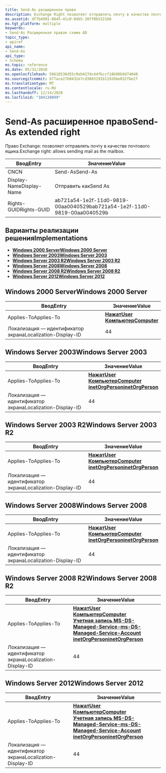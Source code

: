 ```yaml
---
title: Send-As расширенное право
description: Exchange Right позволяет отправлять почту в качестве почтового ящика.
ms.assetid: df7b4991-8045-41c0-84b5-38ff0b532168
ms.tgt_platform: multiple
keywords:
- Send-As Расширенная правая схема AD
topic_type:
- apiref
api_name:
- Send-As
api_type:
- Schema
ms.topic: reference
ms.date: 05/31/2018
ms.openlocfilehash: 59610536d55c9eb427dc44fbccf18b98b9d74048
ms.sourcegitcommit: b77ace27b0432e7cd3863191b11926be032fbe2f
ms.translationtype: MT
ms.contentlocale: ru-RU
ms.lasthandoff: 12/14/2020
ms.locfileid: "104138099"
---
```

# <a name="send-as-extended-right"></a><span data-ttu-id="8b125-104">Send-As расширенное право</span><span class="sxs-lookup"><span data-stu-id="8b125-104">Send-As extended right</span></span>

<span data-ttu-id="8b125-105">Право Exchange: позволяет отправлять почту в качестве почтового ящика.</span><span class="sxs-lookup"><span data-stu-id="8b125-105">Exchange right: allows sending mail as the mailbox.</span></span>



| <span data-ttu-id="8b125-106">Ввод</span><span class="sxs-lookup"><span data-stu-id="8b125-106">Entry</span></span> | <span data-ttu-id="8b125-107">Значение</span><span class="sxs-lookup"><span data-stu-id="8b125-107">Value</span></span> |
|--------------|--------------------------------------|
| <span data-ttu-id="8b125-108">CN</span><span class="sxs-lookup"><span data-stu-id="8b125-108">CN</span></span>           | <span data-ttu-id="8b125-109">Send-As</span><span class="sxs-lookup"><span data-stu-id="8b125-109">Send-As</span></span>                              |
| <span data-ttu-id="8b125-110">Display-Name</span><span class="sxs-lookup"><span data-stu-id="8b125-110">Display-Name</span></span> | <span data-ttu-id="8b125-111">Отправить как</span><span class="sxs-lookup"><span data-stu-id="8b125-111">Send As</span></span>                              |
| <span data-ttu-id="8b125-112">Rights-GUID</span><span class="sxs-lookup"><span data-stu-id="8b125-112">Rights-GUID</span></span>  | <span data-ttu-id="8b125-113">ab721a54-1e2f-11d0-9819-00aa0040529b</span><span class="sxs-lookup"><span data-stu-id="8b125-113">ab721a54-1e2f-11d0-9819-00aa0040529b</span></span> |



## <a name="implementations"></a><span data-ttu-id="8b125-114">Варианты реализации решения</span><span class="sxs-lookup"><span data-stu-id="8b125-114">Implementations</span></span>

-   [<span data-ttu-id="8b125-115">**Windows 2000 Server**</span><span class="sxs-lookup"><span data-stu-id="8b125-115">**Windows 2000 Server**</span></span>](#windows-2000-server)
-   [<span data-ttu-id="8b125-116">**Windows Server 2003**</span><span class="sxs-lookup"><span data-stu-id="8b125-116">**Windows Server 2003**</span></span>](#windows-server-2003)
-   [<span data-ttu-id="8b125-117">**Windows Server 2003 R2**</span><span class="sxs-lookup"><span data-stu-id="8b125-117">**Windows Server 2003 R2**</span></span>](#windows-server-2003-r2)
-   [<span data-ttu-id="8b125-118">**Windows Server 2008**</span><span class="sxs-lookup"><span data-stu-id="8b125-118">**Windows Server 2008**</span></span>](#windows-server-2008)
-   [<span data-ttu-id="8b125-119">**Windows Server 2008 R2**</span><span class="sxs-lookup"><span data-stu-id="8b125-119">**Windows Server 2008 R2**</span></span>](#windows-server-2008-r2)
-   [<span data-ttu-id="8b125-120">**Windows Server 2012**</span><span class="sxs-lookup"><span data-stu-id="8b125-120">**Windows Server 2012**</span></span>](#windows-server-2012)

## <a name="windows-2000-server"></a><span data-ttu-id="8b125-121">Windows 2000 Server</span><span class="sxs-lookup"><span data-stu-id="8b125-121">Windows 2000 Server</span></span>



| <span data-ttu-id="8b125-122">Ввод</span><span class="sxs-lookup"><span data-stu-id="8b125-122">Entry</span></span> | <span data-ttu-id="8b125-123">Значение</span><span class="sxs-lookup"><span data-stu-id="8b125-123">Value</span></span> |
|-------------------------|-----------------------------------------------------------------------------|
| <span data-ttu-id="8b125-124">Applies-To</span><span class="sxs-lookup"><span data-stu-id="8b125-124">Applies-To</span></span>              | [<span data-ttu-id="8b125-125">**Нажат**</span><span class="sxs-lookup"><span data-stu-id="8b125-125">**User**</span></span>](c-user.md)<br/> [<span data-ttu-id="8b125-126">**Компьютер**</span><span class="sxs-lookup"><span data-stu-id="8b125-126">**Computer**</span></span>](c-computer.md)<br/> |
| <span data-ttu-id="8b125-127">Локализация — идентификатор экрана</span><span class="sxs-lookup"><span data-stu-id="8b125-127">Localization-Display-ID</span></span> | <span data-ttu-id="8b125-128">4</span><span class="sxs-lookup"><span data-stu-id="8b125-128">4</span></span>                                                                           |



## <a name="windows-server-2003"></a><span data-ttu-id="8b125-129">Windows Server 2003</span><span class="sxs-lookup"><span data-stu-id="8b125-129">Windows Server 2003</span></span>



| <span data-ttu-id="8b125-130">Ввод</span><span class="sxs-lookup"><span data-stu-id="8b125-130">Entry</span></span> | <span data-ttu-id="8b125-131">Значение</span><span class="sxs-lookup"><span data-stu-id="8b125-131">Value</span></span> |
|-------------------------|---------------------------------------------------------------------------------------------------------------------------------|
| <span data-ttu-id="8b125-132">Applies-To</span><span class="sxs-lookup"><span data-stu-id="8b125-132">Applies-To</span></span>              | [<span data-ttu-id="8b125-133">**Нажат**</span><span class="sxs-lookup"><span data-stu-id="8b125-133">**User**</span></span>](c-user.md)<br/> [<span data-ttu-id="8b125-134">**Компьютер**</span><span class="sxs-lookup"><span data-stu-id="8b125-134">**Computer**</span></span>](c-computer.md)<br/> [<span data-ttu-id="8b125-135">**inetOrgPerson**</span><span class="sxs-lookup"><span data-stu-id="8b125-135">**inetOrgPerson**</span></span>](c-inetorgperson.md)<br/> |
| <span data-ttu-id="8b125-136">Локализация — идентификатор экрана</span><span class="sxs-lookup"><span data-stu-id="8b125-136">Localization-Display-ID</span></span> | <span data-ttu-id="8b125-137">4</span><span class="sxs-lookup"><span data-stu-id="8b125-137">4</span></span>                                                                                                                               |



## <a name="windows-server-2003-r2"></a><span data-ttu-id="8b125-138">Windows Server 2003 R2</span><span class="sxs-lookup"><span data-stu-id="8b125-138">Windows Server 2003 R2</span></span>



| <span data-ttu-id="8b125-139">Ввод</span><span class="sxs-lookup"><span data-stu-id="8b125-139">Entry</span></span> | <span data-ttu-id="8b125-140">Значение</span><span class="sxs-lookup"><span data-stu-id="8b125-140">Value</span></span> |
|-------------------------|---------------------------------------------------------------------------------------------------------------------------------|
| <span data-ttu-id="8b125-141">Applies-To</span><span class="sxs-lookup"><span data-stu-id="8b125-141">Applies-To</span></span>              | [<span data-ttu-id="8b125-142">**Нажат**</span><span class="sxs-lookup"><span data-stu-id="8b125-142">**User**</span></span>](c-user.md)<br/> [<span data-ttu-id="8b125-143">**Компьютер**</span><span class="sxs-lookup"><span data-stu-id="8b125-143">**Computer**</span></span>](c-computer.md)<br/> [<span data-ttu-id="8b125-144">**inetOrgPerson**</span><span class="sxs-lookup"><span data-stu-id="8b125-144">**inetOrgPerson**</span></span>](c-inetorgperson.md)<br/> |
| <span data-ttu-id="8b125-145">Локализация — идентификатор экрана</span><span class="sxs-lookup"><span data-stu-id="8b125-145">Localization-Display-ID</span></span> | <span data-ttu-id="8b125-146">4</span><span class="sxs-lookup"><span data-stu-id="8b125-146">4</span></span>                                                                                                                               |



## <a name="windows-server-2008"></a><span data-ttu-id="8b125-147">Windows Server 2008</span><span class="sxs-lookup"><span data-stu-id="8b125-147">Windows Server 2008</span></span>



| <span data-ttu-id="8b125-148">Ввод</span><span class="sxs-lookup"><span data-stu-id="8b125-148">Entry</span></span> | <span data-ttu-id="8b125-149">Значение</span><span class="sxs-lookup"><span data-stu-id="8b125-149">Value</span></span> |
|-------------------------|---------------------------------------------------------------------------------------------------------------------------------|
| <span data-ttu-id="8b125-150">Applies-To</span><span class="sxs-lookup"><span data-stu-id="8b125-150">Applies-To</span></span>              | [<span data-ttu-id="8b125-151">**Нажат**</span><span class="sxs-lookup"><span data-stu-id="8b125-151">**User**</span></span>](c-user.md)<br/> [<span data-ttu-id="8b125-152">**Компьютер**</span><span class="sxs-lookup"><span data-stu-id="8b125-152">**Computer**</span></span>](c-computer.md)<br/> [<span data-ttu-id="8b125-153">**inetOrgPerson**</span><span class="sxs-lookup"><span data-stu-id="8b125-153">**inetOrgPerson**</span></span>](c-inetorgperson.md)<br/> |
| <span data-ttu-id="8b125-154">Локализация — идентификатор экрана</span><span class="sxs-lookup"><span data-stu-id="8b125-154">Localization-Display-ID</span></span> | <span data-ttu-id="8b125-155">4</span><span class="sxs-lookup"><span data-stu-id="8b125-155">4</span></span>                                                                                                                               |



## <a name="windows-server-2008-r2"></a><span data-ttu-id="8b125-156">Windows Server 2008 R2</span><span class="sxs-lookup"><span data-stu-id="8b125-156">Windows Server 2008 R2</span></span>



| <span data-ttu-id="8b125-157">Ввод</span><span class="sxs-lookup"><span data-stu-id="8b125-157">Entry</span></span> | <span data-ttu-id="8b125-158">Значение</span><span class="sxs-lookup"><span data-stu-id="8b125-158">Value</span></span> |
|-------------------------|------------------------------------------------------------------------------------------------------------------------------------------------------------------------------------------------------------------|
| <span data-ttu-id="8b125-159">Applies-To</span><span class="sxs-lookup"><span data-stu-id="8b125-159">Applies-To</span></span>              | [<span data-ttu-id="8b125-160">**Нажат**</span><span class="sxs-lookup"><span data-stu-id="8b125-160">**User**</span></span>](c-user.md)<br/> [<span data-ttu-id="8b125-161">**Компьютер**</span><span class="sxs-lookup"><span data-stu-id="8b125-161">**Computer**</span></span>](c-computer.md)<br/> [<span data-ttu-id="8b125-162">**Учетная запись MS-DS-Managed-Service-**</span><span class="sxs-lookup"><span data-stu-id="8b125-162">**ms-DS-Managed-Service-Account**</span></span>](c-msds-managedserviceaccount.md)<br/> [<span data-ttu-id="8b125-163">**inetOrgPerson**</span><span class="sxs-lookup"><span data-stu-id="8b125-163">**inetOrgPerson**</span></span>](c-inetorgperson.md)<br/> |
| <span data-ttu-id="8b125-164">Локализация — идентификатор экрана</span><span class="sxs-lookup"><span data-stu-id="8b125-164">Localization-Display-ID</span></span> | <span data-ttu-id="8b125-165">4</span><span class="sxs-lookup"><span data-stu-id="8b125-165">4</span></span>                                                                                                                                                                                                                |



## <a name="windows-server-2012"></a><span data-ttu-id="8b125-166">Windows Server 2012</span><span class="sxs-lookup"><span data-stu-id="8b125-166">Windows Server 2012</span></span>



| <span data-ttu-id="8b125-167">Ввод</span><span class="sxs-lookup"><span data-stu-id="8b125-167">Entry</span></span> | <span data-ttu-id="8b125-168">Значение</span><span class="sxs-lookup"><span data-stu-id="8b125-168">Value</span></span> |
|-------------------------|------------------------------------------------------------------------------------------------------------------------------------------------------------------------------------------------------------------|
| <span data-ttu-id="8b125-169">Applies-To</span><span class="sxs-lookup"><span data-stu-id="8b125-169">Applies-To</span></span>              | [<span data-ttu-id="8b125-170">**Нажат**</span><span class="sxs-lookup"><span data-stu-id="8b125-170">**User**</span></span>](c-user.md)<br/> [<span data-ttu-id="8b125-171">**Компьютер**</span><span class="sxs-lookup"><span data-stu-id="8b125-171">**Computer**</span></span>](c-computer.md)<br/> [<span data-ttu-id="8b125-172">**Учетная запись MS-DS-Managed-Service-**</span><span class="sxs-lookup"><span data-stu-id="8b125-172">**ms-DS-Managed-Service-Account**</span></span>](c-msds-managedserviceaccount.md)<br/> [<span data-ttu-id="8b125-173">**inetOrgPerson**</span><span class="sxs-lookup"><span data-stu-id="8b125-173">**inetOrgPerson**</span></span>](c-inetorgperson.md)<br/> |
| <span data-ttu-id="8b125-174">Локализация — идентификатор экрана</span><span class="sxs-lookup"><span data-stu-id="8b125-174">Localization-Display-ID</span></span> | <span data-ttu-id="8b125-175">4</span><span class="sxs-lookup"><span data-stu-id="8b125-175">4</span></span>                                                                                                                                                                                                                |



 

 






